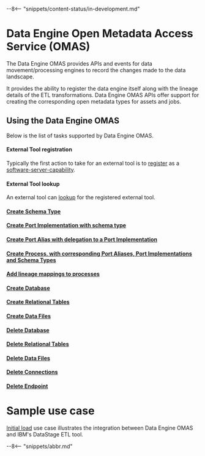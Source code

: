 <!-- SPDX-License-Identifier: CC-BY-4.0 -->
<!-- Copyright Contributors to the Egeria project. -->

--8<-- "snippets/content-status/in-development.md"

# Data Engine Open Metadata Access Service (OMAS)

The Data Engine OMAS provides APIs and events for data movement/processing engines to record the changes made to the data landscape. 

It provides the ability to register the data engine itself along with the lineage details of the ETL transformations. 
Data Engine OMAS APIs offer support for creating the corresponding open metadata types for assets and jobs.
  
## Using the Data Engine OMAS

Below is the list of tasks supported by Data Engine OMAS.

#### External Tool registration

Typically the first action to take for an external tool is to [register](register-data-engine-tool.md) as a 
[software-server-capability](/egeria-docs/concepts/software-server-capability).

#### External Tool lookup

An external tool can [lookup](lookup-registration.md) for the registered external tool.

#### [Create Schema Type](create-schema-type.md)

#### [Create Port Implementation with schema type](create-port-implementation.md)

#### [Create Port Alias with delegation to a Port Implementation](create-port-alias.md)

#### [Create Process, with corresponding Port Aliases, Port Implementations and Schema Types](create-process.md)

#### [Add lineage mappings to processes](add-lineage-mappings.md)

#### [Create Database](create-database.md) 

#### [Create Relational Tables](create-relational-table.md) 

#### [Create Data Files](create-data-file.md)

#### [Delete Database](delete-database.md)

#### [Delete Relational Tables](delete-relational-table.md)

#### [Delete Data Files](delete-data-file.md)

#### [Delete Connections](delete-connection.md)

#### [Delete Endpoint](delete-endpoint.md)


# Sample use case

[Initial load](initial-load-igc-data-stage.md) use case illustrates the integration between 
Data Engine OMAS and IBM's DataStage ETL tool.

--8<-- "snippets/abbr.md"
